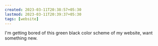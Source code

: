 ```yaml
---
created: 2023-03-11T20:38:57+05:30
lastmod: 2023-03-11T20:39:37+05:30
tags: [website]
---
```


I'm getting bored of this green black color scheme of my website, want something new.
